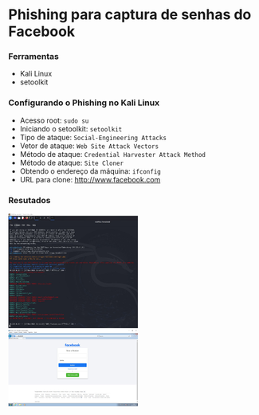 # Phishing para captura de senhas do Facebook

### Ferramentas

- Kali Linux
- setoolkit

### Configurando o Phishing no Kali Linux

- Acesso root: ``` sudo su ```
- Iniciando o setoolkit: ``` setoolkit ```
- Tipo de ataque: ``` Social-Engineering Attacks ```
- Vetor de ataque: ``` Web Site Attack Vectors ```
- Método de ataque: ```Credential Harvester Attack Method ```
- Método de ataque: ``` Site Cloner ```
- Obtendo o endereço da máquina: ``` ifconfig ```
- URL para clone: http://www.facebook.com

### Resutados

<img src="https://github.com/DevRafaSantos/cibersecurity-desafio-phishing/blob/master/Phishing_Kali_Facebook.JPG" width=260/>
<img src="https://github.com/DevRafaSantos/cibersecurity-desafio-phishing/blob/master/Phishing_pagina_falsa.JPG" width=260/>

